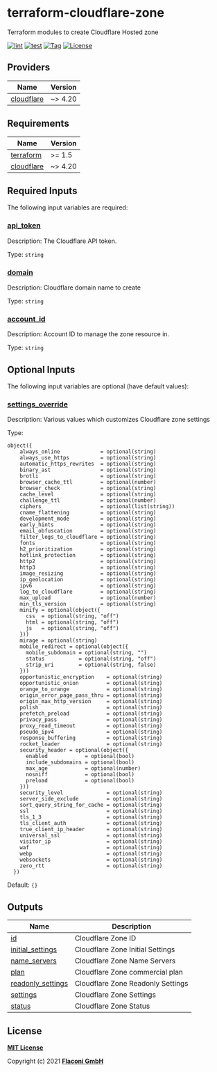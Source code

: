 # terraform-cloudflare-zone

Terraform modules to create Cloudflare Hosted zone

[![lint](https://github.com/flaconi/terraform-cloudflare-zone/workflows/lint/badge.svg)](https://github.com/flaconi/terraform-cloudflare-zone/actions?query=workflow%3Alint)
[![test](https://github.com/flaconi/terraform-cloudflare-zone/workflows/test/badge.svg)](https://github.com/flaconi/terraform-cloudflare-zone/actions?query=workflow%3Atest)
[![Tag](https://img.shields.io/github/tag/flaconi/terraform-cloudflare-zone.svg)](https://github.com/flaconi/terraform-cloudflare-zone/releases)
[![License](https://img.shields.io/badge/license-MIT-blue.svg)](https://opensource.org/licenses/MIT)

<!-- TFDOCS_HEADER_START -->


<!-- TFDOCS_HEADER_END -->

<!-- TFDOCS_PROVIDER_START -->
## Providers

| Name | Version |
|------|---------|
| <a name="provider_cloudflare"></a> [cloudflare](#provider\_cloudflare) | ~> 4.20 |

<!-- TFDOCS_PROVIDER_END -->

<!-- TFDOCS_REQUIREMENTS_START -->
## Requirements

| Name | Version |
|------|---------|
| <a name="requirement_terraform"></a> [terraform](#requirement\_terraform) | >= 1.5 |
| <a name="requirement_cloudflare"></a> [cloudflare](#requirement\_cloudflare) | ~> 4.20 |

<!-- TFDOCS_REQUIREMENTS_END -->

<!-- TFDOCS_INPUTS_START -->
## Required Inputs

The following input variables are required:

### <a name="input_api_token"></a> [api\_token](#input\_api\_token)

Description: The Cloudflare API token.

Type: `string`

### <a name="input_domain"></a> [domain](#input\_domain)

Description: Cloudflare domain name to create

Type: `string`

### <a name="input_account_id"></a> [account\_id](#input\_account\_id)

Description: Account ID to manage the zone resource in.

Type: `string`

## Optional Inputs

The following input variables are optional (have default values):

### <a name="input_settings_override"></a> [settings\_override](#input\_settings\_override)

Description: Various values which customizes Cloudflare zone settings

Type:

```hcl
object({
    always_online             = optional(string)
    always_use_https          = optional(string)
    automatic_https_rewrites  = optional(string)
    binary_ast                = optional(string)
    brotli                    = optional(string)
    browser_cache_ttl         = optional(number)
    browser_check             = optional(string)
    cache_level               = optional(string)
    challenge_ttl             = optional(number)
    ciphers                   = optional(list(string))
    cname_flattening          = optional(string)
    development_mode          = optional(string)
    early_hints               = optional(string)
    email_obfuscation         = optional(string)
    filter_logs_to_cloudflare = optional(string)
    fonts                     = optional(string)
    h2_prioritization         = optional(string)
    hotlink_protection        = optional(string)
    http2                     = optional(string)
    http3                     = optional(string)
    image_resizing            = optional(string)
    ip_geolocation            = optional(string)
    ipv6                      = optional(string)
    log_to_cloudflare         = optional(string)
    max_upload                = optional(number)
    min_tls_version           = optional(string)
    minify = optional(object({
      css  = optional(string, "off")
      html = optional(string, "off")
      js   = optional(string, "off")
    }))
    mirage = optional(string)
    mobile_redirect = optional(object({
      mobile_subdomain = optional(string, "")
      status           = optional(string, "off")
      strip_uri        = optional(string, false)
    }))
    opportunistic_encryption    = optional(string)
    opportunistic_onion         = optional(string)
    orange_to_orange            = optional(string)
    origin_error_page_pass_thru = optional(string)
    origin_max_http_version     = optional(string)
    polish                      = optional(string)
    prefetch_preload            = optional(string)
    privacy_pass                = optional(string)
    proxy_read_timeout          = optional(string)
    pseudo_ipv4                 = optional(string)
    response_buffering          = optional(string)
    rocket_loader               = optional(string)
    security_header = optional(object({
      enabled            = optional(bool)
      include_subdomains = optional(bool)
      max_age            = optional(number)
      nosniff            = optional(bool)
      preload            = optional(bool)
    }))
    security_level              = optional(string)
    server_side_exclude         = optional(string)
    sort_query_string_for_cache = optional(string)
    ssl                         = optional(string)
    tls_1_3                     = optional(string)
    tls_client_auth             = optional(string)
    true_client_ip_header       = optional(string)
    universal_ssl               = optional(string)
    visitor_ip                  = optional(string)
    waf                         = optional(string)
    webp                        = optional(string)
    websockets                  = optional(string)
    zero_rtt                    = optional(string)
  })
```

Default: `{}`

<!-- TFDOCS_INPUTS_END -->

<!-- TFDOCS_OUTPUTS_START -->
## Outputs

| Name | Description |
|------|-------------|
| <a name="output_id"></a> [id](#output\_id) | Cloudflare Zone ID |
| <a name="output_initial_settings"></a> [initial\_settings](#output\_initial\_settings) | Cloudflare Zone Initial Settings |
| <a name="output_name_servers"></a> [name\_servers](#output\_name\_servers) | Cloudflare Zone Name Servers |
| <a name="output_plan"></a> [plan](#output\_plan) | Cloudflare Zone commercial plan |
| <a name="output_readonly_settings"></a> [readonly\_settings](#output\_readonly\_settings) | Cloudflare Zone Readonly Settings |
| <a name="output_settings"></a> [settings](#output\_settings) | Cloudflare Zone Settings |
| <a name="output_status"></a> [status](#output\_status) | Cloudflare Zone Status |

<!-- TFDOCS_OUTPUTS_END -->

## License

**[MIT License](LICENSE)**

Copyright (c) 2021 **[Flaconi GmbH](https://github.com/flaconi)**
